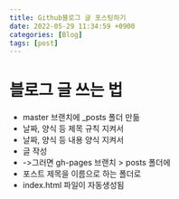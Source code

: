 ```yaml
---
title: Github블로그 글 포스팅하기 
date: 2022-05-29 11:34:59 +0900
categories: [Blog]
tags: [post]		
---
```




# 블로그 글 쓰는 법 

- master 브랜치에 _posts 폴더 만듦  
- 날짜, 양식 등 제목 규칙 지켜서 
- 날짜, 양식 등 내용 양식 지켜서 
- 글 작성 
- ->그러면 gh-pages 브랜치 > posts 폴더에 
- 포스트 제목을 이름으로 하는 폴더로 
- index.html 파일이 자동생성됨


